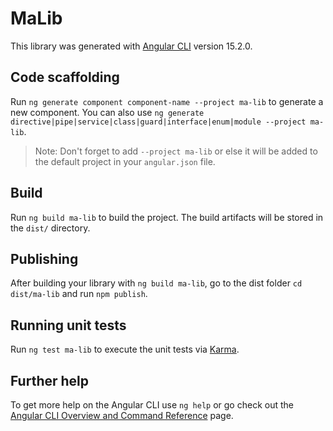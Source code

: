 # MaLib

This library was generated with [Angular CLI](https://github.com/angular/angular-cli) version 15.2.0.

## Code scaffolding

Run `ng generate component component-name --project ma-lib` to generate a new component. You can also use `ng generate directive|pipe|service|class|guard|interface|enum|module --project ma-lib`.
> Note: Don't forget to add `--project ma-lib` or else it will be added to the default project in your `angular.json` file. 

## Build

Run `ng build ma-lib` to build the project. The build artifacts will be stored in the `dist/` directory.

## Publishing

After building your library with `ng build ma-lib`, go to the dist folder `cd dist/ma-lib` and run `npm publish`.

## Running unit tests

Run `ng test ma-lib` to execute the unit tests via [Karma](https://karma-runner.github.io).

## Further help

To get more help on the Angular CLI use `ng help` or go check out the [Angular CLI Overview and Command Reference](https://angular.io/cli) page.
